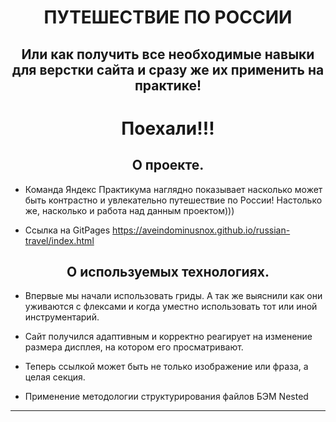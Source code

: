 
# <center>ПУТЕШЕСТВИЕ ПО РОССИИ
## <center>Или как получить все необходимые навыки для верстки сайта и сразу же их применить на практике!


# <center>Поехали!!!

 ## <center>О проекте.

 - Команда Яндекс Практикума наглядно показывает насколько может быть контрастно и увлекательно путешествие по России! Настолько же, насколько и работа над данным проектом)))

 - Ссылка на GitPages https://aveindominusnox.github.io/russian-travel/index.html


 ## <center>О используемых технологиях.
 
 - Впервые мы начали использовать гриды. А так же выяснили как они уживаются с флексами и когда уместно использовать тот или иной инструментарий.

 - Сайт получился адаптивным и корректно реагирует на изменение размера дисплея, на котором его просматривают. 

 - Теперь ссылкой может быть не только изображение или фраза, а целая секция.

 - Применение методологии структурирования файлов БЭМ Nested
***

